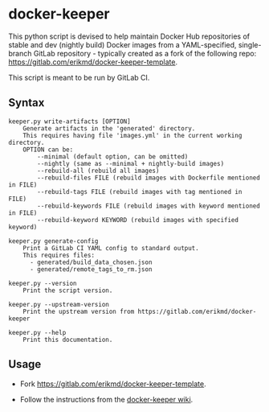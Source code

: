 # docker-keeper

This python script is devised to help maintain Docker Hub repositories
of stable and dev (nightly build) Docker images from a YAML-specified,
single-branch GitLab repository - typically created as a fork of the
following repo: <https://gitlab.com/erikmd/docker-keeper-template>.

This script is meant to be run by GitLab CI.

## Syntax

```
keeper.py write-artifacts [OPTION]
    Generate artifacts in the 'generated' directory.
    This requires having file 'images.yml' in the current working directory.
    OPTION can be:
        --minimal (default option, can be omitted)
        --nightly (same as --minimal + nightly-build images)
        --rebuild-all (rebuild all images)
        --rebuild-files FILE (rebuild images with Dockerfile mentioned in FILE)
        --rebuild-tags FILE (rebuild images with tag mentioned in FILE)
        --rebuild-keywords FILE (rebuild images with keyword mentioned in FILE)
        --rebuild-keyword KEYWORD (rebuild images with specified keyword)

keeper.py generate-config
    Print a GitLab CI YAML config to standard output.
    This requires files:
      - generated/build_data_chosen.json
      - generated/remote_tags_to_rm.json

keeper.py --version
    Print the script version.

keeper.py --upstream-version
    Print the upstream version from https://gitlab.com/erikmd/docker-keeper

keeper.py --help
    Print this documentation.
```

## Usage

* Fork <https://gitlab.com/erikmd/docker-keeper-template>.

* Follow the instructions from the [docker-keeper wiki](https://gitlab.com/erikmd/docker-keeper/-/wikis/home#initial-setup).
